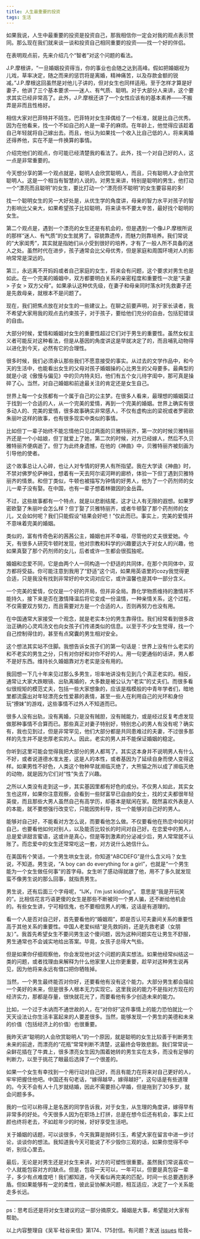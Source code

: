 ```yaml
---
title: 人生最重要的投资
tags: 生活
---
```


如果我说，人生中最重要的投资是投资自己，那我相信你一定会对我的观点表示赞同。那么现在我们就来谈一谈和投资自己相同重要的投资——找一个好的伴侣。

在表明观点前，先来介绍几个“智者”对这个问题的看法。

J.P.摩根讲，“一旦婚姻投资得当，你的事业也会随之达到高峰。假如把婚姻视为儿戏，草率决定，随之而来的惩罚将是离婚，精神痛苦，以及存款金额的锐减。”J.P.摩根这回虽然是对他儿子讲的，但对女生也同样适用。至于怎样才算是好妻子，他讲了三个基本要求——迷人、有气质、聪明。对于大部分人来讲，这个要求其实已经非常高了。此外，J.P.摩根还讲了一个女性应该有的基本素养——不搬弄是非而且性格好。

相信大家对巴菲特并不陌生。巴菲特对女生择偶给了一个标准，就是比自己优秀。因为在他看来，找一个不如自己的人是一辈子的麻烦。在年龄上，他觉得应该趁着自己年轻就将自己嫁出去。而且，他认为如果找一个收入比自己低的人，将来离婚还得养他，实在不是一件换算的事情。

介绍完他们的观点，你可能已经清楚我的看法了。此外，找一个对自己好的人，这一点是非常重要的。

今天想分享的第一个观点就是，聪明人会欣赏聪明人，而且，只有聪明人才会欣赏聪明人。这是一个相当有智慧的人说的。对男生来讲，特别是聪明的男生，他打动一个“漂亮而且聪明”的女生，要比打动一个“漂亮但不聪明”的女生要容易的多!

找一个聪明女生的另一大好处是，从优生学的角度讲，母亲的智力水平对孩子的智力影响比父亲大，如果希望孩子比较聪明，将来读书不要太辛苦，最好找个聪明的女生。

第二个观点是，遇到一个漂亮的女生还是有机会的，但是遇到一个像J.P.摩根所说的那样“迷人、有气质”的女生就男了。容貌靠遗传，而魅力则靠培养。我们常说的“大家闺秀”，其实就是指她们从小受到很好的培养，才有了一般人所不具备的迷人之处。虽然时代在进步，孩子通常会比父母优秀，但是家庭和周围环境对人的影响常常是深远的。

第三，永远离不开妈妈或者自己家庭的女生，将来会有问题，这个要求对男生也是如此。在一个完美的婚姻中，双方都要明白关系的亲密程度和重要性一次是“夫妻 > 子女 > 双方父母”。如果承认这种优先级，在妻子和母亲同时落水时先救妻子还是先救母亲，就根本不是问题了。

现在，我们把焦点放在对女生的一些建议上。在聊之前要声明，对于家长读者，我不希望大家用我的观点去约束孩子，对于孩子，要给他们充分的自由，包括犯错误的自由。

大部分时候，爱情和婚姻对女生的重要性超过它们对于男生的重要性。虽然女权主义者可能反对这种看法，但是从基因的角度讲这是早就决定了的，而且哺乳动物得以进化到今天，必然有它的合理性。

很多时候，我们必须承认那些我们不愿意接受的事实。从过去的文学作品中，和今天的生活中，也能看出女生的父母对孩子婚姻操的心比男生的父母要多。最典型的就是小说《傲慢与偏见》中的贝内特夫妇，他们有五个女儿待字闺中，那可真是操碎了心。当然，对自己婚姻和前途最关注的肯定还是女生自己。

世界上每一个女孩都有一个属于自己的公主梦。在很多人看来，最理想的婚姻莫过于找到一个合适的人，从一个完美的爱情，再到一个完美的婚姻。世界上确实有很多动人的、完美的爱情，很多故事确实非常感人，不仅有虚构出的梁祝或者罗密欧朱丽叶这样的故事，也有很多现实中类似的事情。

比如但丁一辈子始终不能忘情他只见过两面的贝雅特丽齐，第一次的时候贝雅特丽齐还是一个小姑娘，但丁就爱上了她，第二次的时候，对方已经嫁人，然后不久贝雅特丽齐便病逝了。但丁为此终身遗憾，在他的《神曲》中，贝雅特丽齐被刻画为引导他的使者。

这个故事总让人心碎，也让人对专情的好男人有所指望。我在大学读《神曲》时，不禁对佛罗伦萨神往，想着有一天去阿尔诺河畔的廊桥，体验一下但丁遇到贝雅特丽齐的情景。和但丁类似，牛顿也被描写为钟情的好男人，他为了一个药剂师的女儿一辈子没有娶。在中国，也有一辈子想着林徽因的金岳霖。

不过，这些故事都有一个特点，就是以悲剧结尾，这才让人有无限的遐想。如果罗密欧娶了朱丽叶会怎么样？但丁娶了贝雅特丽齐，或者牛顿娶了那个药剂师的女儿，又会如何呢？我们只能假设“结果会好吧！”仅此而已。事实上，完美的爱情并不意味着完美的婚姻。

类似的，富有传奇色彩的茜茜公主，婚姻也并不幸福，尽管他的丈夫很爱她。今天，有很多人研究牛顿时发现，他对宗教和科学的兴趣要远大于对女人的兴趣，他如果真娶了那个药剂师的女儿，后者或许一生都会很孤独呢。

婚姻和恋爱不同，它是由两个人一同构造一个舒适的共同体，在那个共同体中，双方都将受益。你可能注意到我用了“舒适”这个词，如果用英语里的cozy我觉得更合适，只是我没有找到非常好的中文词对应它，或许温馨也是其中一部分含义。

一个完美的爱情，仅仅是一个好的开局，但并非全局。靠化学物质维持的激情并不能持久，接下来是否在激情降温后将它变成一份温情，一种亲情关系，这个过程，不仅需要双方努力，而且需要对方是一个合适的人，否则再努力也没有用。

在中国通常大家接受一个观念，就是老实本分的男生靠得住。我们经常看到很多政治正确的心灵鸡汤文也向女孩子们传递类似的信息。以至于不少女生觉得，找一个自己控制得住的，甚至有点窝囊的男生相对安全。

这个想法其实站不住脚。我想告诉女孩子们的第一句话是：世界上没有什么老实的和不老实的男生之分，只有对你好和对你不好的人。用一句更通俗的话讲，男人都不是好东西。维持长久婚姻靠对方老实是没有用的。

我回想一下几十年来见过那么多男生，坦率地讲没有见到几个真正老实的。相反，通常让大家大跌眼镜、出轨离婚的，大多数是被公认为“老实”的丈夫们。而很多看似很规矩的模范丈夫，包括一些大家想象的，应该是楷模般的中青年学者们，暗地里都流露出对年轻漂亮女性爱慕的表情，甚至一些人在利用自己的光环和身份玩“撩妹”的游戏，这些事情不过外人不知道而已。

很多人没有出轨，没有离婚，只是没有贼胆，没有贼能力，或是经过反复考虑发现做那种事情不合算而已。那些真正对妻子特别好，特别忠心的男人有没有呢？确实有，我也见到过，但是非常罕见，他们大部分都是共同患难过的夫妻，不过很多那样的先生并不是忠厚老实的人。因此，老实的男人并不能保证婚姻的稳定。

你听到这里可能会觉得我把大部分的男人都骂了。其实这本身并不说明男人有什么不好，或者说道德水准太差，这是人的本性，或者基因为了延续自身而使人变得这样。如果男性不好色，人类这个物种早就濒临灭绝了，大熊猫之所以成了濒临灭绝的动物，就是因为它们对“性”失去了兴趣。

之所以人类没有走到这一步，其实基因里都有好色的成分。不仅男人如此，其实女生也这样，如果你注意观察，会看到一些财富早已自由的女士，找的丈夫都很年轻英俊，而且那些大男人虽然自己有高学历，却基本是赋闲在家。既然喜欢外表是人的本能，就不要想强行改变它，只能因势利导，找一个能够对自己好的男人。

能够对自己好，不能看对方怎么说，而要看他怎么做。不仅要看他在热恋中如何对自己，也要看他如何对别人，以及能否比较长的时间对自己好。在恋爱中的男人，总是爱讲甜言蜜语，这或许是真心，但是等到激素的分泌减少后，男人常常就不认账了。而恋爱中的女生还常常吃这一套，对方说什么她信什么。

在美国有个笑话，一个男生哄女生说，你知道“ABCDEFG”是什么含义吗？女生说，不知道。男生说，“A boy can do everything for a girl”，也就是“一个男生能为一个女生做任何事”的首字母。女生听了感动得就跟了他，用不了多久就发现蛮不像男生说的那么回事，就指责男生。

男生说，还有后面三个字母呢，“IJK，I’m just kidding”。 意思是“我是开玩笑的”。比相信花言巧语更傻的女生是那些不断被同一个男人骗，还不断给他机会的。有些女生讲，宁可相信鬼，也不要相信男人的嘴，这话是有道理的。

看一个人是否对自己好，首先要看他的“婚姻观”，即是否认可夫妻间关系的重要性高于其他关系的重要性。中国人老爱纠结“是先救妈妈，还是先救老婆（女朋友）”。我首先希望女生不要问男生这个傻问题，因为这种问题实在让男生不舒服，男生通常也不会诚实地给出答案。毕竟，女孩子总得大气些。

但是如果你仔细观察他，你会发现他对这个问题的真实想法。如果他经常纠结这一类的问题，或者找理由来解释为什么他家里人比你更重要，趁早对这种男生说再见，因为他将来永远有借口把你牺牲掉。

当然，一个男生最终能否对你好，还要看他有没有这个能力。大部分男生都会描绘一个美好的未来，但是很多人根本无力实现它。这里我说的能力不是指对方现在的经济实力，那都是存量，很快就花光了，而要看他有多少创造未来的能力。

比如，一个过于木讷而不通世故的人，在“对你好”这件事情上的能力恐怕就比一个天天设法让你生活丰富起来的人要差很多。当然，能够发现一个男生的美德和未来的价值（包括经济上的价值）也很重要。

我昨天讲“聪明的人会欣赏聪明人”的一个原因，就是聪明的女生比较善于判断男生未来的前途，而漂亮的“花瓶”常常判断不清楚，这最终会导致悲剧。我们常常说一朵鲜花插在了牛粪上，很多漂亮女生因为围着她转的男生实在太多，而没有足够的判断力，以至于挑花了眼最后选择了一个很差的。

如果一个女生有幸找到一个用行动对自己好，而且有能力在将来对自己更好的人，牢牢把握住他吧。中国还有句老话，“嫁得越早，嫁得越好”，这句话是有些道理的。今天不会有人十几岁就结婚，因此不需要担心早婚，但是拖到了30多岁，就会问题多多。

我的一位可以称得上是名医的同学告诉我，对于女生，从生理的角度讲，嫁得早有非常多的好处。今天很多人因为在职场上打拼，总是在想今后还有机会，事实上红颜也终将老去，不如趁年少的时候，好好享受生活吧。

关于婚姻的话题，可以谈很多，今天我算是抛砖引玉，希望大家在留言中进一步讨论，谈谈你的想法。我知道我今天可能说了不少毁你三观的话，如果你觉得不中听，别往心里去。

最后，无论是对男生还是对女生来讲，对方的可塑性很重要。虽然我们常说喜欢一个人就能包容对方的缺点。但是，包容一天可以，一年可以，但要是真包容一辈子，多少有点难度吧！我们都知道，今天看似再完美的匹配，时间一长总要遇到矛盾。但如果能够有一定的柔性，彼此妥协解决问题，相互适应，决定了一个关系能走多长远。

---
ps：思考后还是将对女生建议的这一部分摘原文。婚姻是大事，希望能对大家有帮助。

以上内容整理自《吴军·硅谷来信》第174、175封信。有问题？发送 [issues](http://syt-honey.github.io/about/) 给我~
